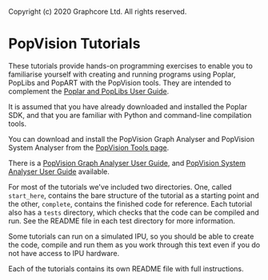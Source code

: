 Copyright (c) 2020 Graphcore Ltd. All rights reserved.

# PopVision Tutorials

These tutorials provide hands-on programming exercises to enable you to
familiarise yourself with creating and running programs using Poplar,
PopLibs and PopART with the PopVision tools. They are intended to
complement the [Poplar and PopLibs User Guide](https://docs.graphcore.ai/projects/poplar-user-guide/en/latest/).

It is assumed that you have already downloaded and installed the Poplar
SDK, and that you are familiar with Python and command-line compilation
tools.

You can download and install the PopVision Graph Analyser and PopVision
System Analyser from the [PopVision Tools page](https://www.graphcore.ai/developer/popvision-tools).

There is a [PopVision Graph Analyser User Guide](https://docs.graphcore.ai/projects/graph-analyser-userguide/),
and [PopVision System Analyser User Guide](https://docs.graphcore.ai/projects/system-analyser-userguide/) available.

For most of the tutorials we've included two directories. One, called
`start_here`, contains the bare structure of the tutorial as a starting
point and the other, `complete`, contains the finished code for
reference. Each tutorial also has a `tests` directory, which checks that
the code can be compiled and run. See the README file in each test
directory for more information.

Some tutorials can run on a simulated IPU, so you should be able to
create the code, compile and run them as you work through this text even
if you do not have access to IPU hardware.

Each of the tutorials contains its own README file with full
instructions.
